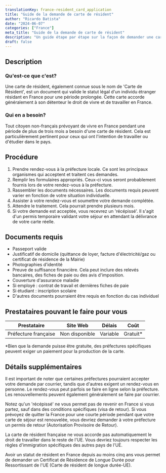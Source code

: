 ```yaml
---
translationKey: france-resident_card_application
title: "Guide de la demande de carte de résident"
author: "Ricardo Batista"
date: "2024-06-07"
categories: ["France"]
meta_title: "Guide de la demande de carte de résident"
description: "Un guide étape par étape sur la façon de demander une carte de résident en France."
draft: false
---
```


## Description
### Qu'est-ce que c'est?
Une carte de résident, également connue sous le nom de 'Carte de Résident', est un document qui valide le statut légal d'un individu étranger résidant en France pour une période prolongée. Cette carte accorde généralement à son détenteur le droit de vivre et de travailler en France.

### Qui en a besoin?
Tout citoyen non-français prévoyant de vivre en France pendant une période de plus de trois mois a besoin d'une carte de résident. Cela est particulièrement pertinent pour ceux qui ont l'intention de travailler ou d'étudier dans le pays.

## Procédure
1. Prendre rendez-vous à la préfecture locale. Ce sont les principaux organismes qui acceptent et traitent ces demandes.
2. Remplir les formulaires appropriés. Ceux-ci vous seront probablement fournis lors de votre rendez-vous à la préfecture.
3. Rassembler les documents nécessaires. Les documents requis peuvent varier en fonction de votre situation individuelle.
4. Assister à votre rendez-vous et soumettre votre demande complétée.
5. Attendre le traitement. Cela pourrait prendre plusieurs mois.
6. Si votre demande est acceptée, vous recevrez un 'récépissé'. Il s'agit d'un permis temporaire validant votre séjour en attendant la délivrance de votre carte réelle.

## Documents requis
- Passeport valide
- Justificatif de domicile (quittance de loyer, facture d'électricité/gaz ou certificat de résidence de la Mairie)
- Photographies d'identité
- Preuve de suffisance financière. Cela peut inclure des relevés bancaires, des fiches de paie ou des avis d'imposition.
- Couverture d'assurance maladie
- Si employé : contrat de travail et dernières fiches de paie
- Si étudiant : inscription scolaire
- D'autres documents pourraient être requis en fonction du cas individuel

## Prestataires pouvant le faire pour vous

| Prestataire          |     Site Web                          |     Délais          |       Coût                      |
| ---------------------| ---------------------------- |  :--------------:  | :----------------:  |
| Préfecture française  |  Non disponible                 |      Variable        |      Gratuit*               |

*Bien que la demande puisse être gratuite, des préfectures spécifiques peuvent exiger un paiement pour la production de la carte.

## Détails supplémentaires
Il est important de noter que certaines préfectures pourraient accepter votre demande par courrier, tandis que d'autres exigent un rendez-vous en personne. Le rendez-vous peut parfois se faire en ligne selon la préfecture. Les renouvellements peuvent également généralement se faire par courrier.

Notez qu'un 'récépissé' ne vous permet pas de revenir en France si vous partez, sauf dans des conditions spécifiques (visa de retour). Si vous prévoyez de quitter la France pour une courte période pendant que votre carte de séjour est renouvelée, vous devriez demander à votre préfecture un permis de retour (Autorisation Provisoire de Retour).

La carte de résident française ne vous accorde pas automatiquement le droit de travailler dans le reste de l'UE. Vous devriez toujours respecter les règles d'immigration spécifiques des autres pays de l'UE.

Avoir un statut de résident en France depuis au moins cinq ans vous permet de demander un Certificat de Résidence de Longue Durée pour Ressortissant de l'UE (Carte de résident de longue durée-UE).
